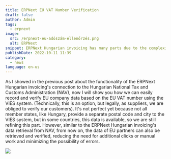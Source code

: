 ```yaml
---
title: ERPNext EU VAT Number Verification
draft: false
author: Admin
tags:
  - erpnext
image:
  src: /erpnext-eu-adószám-ellenőrzés.png
  alt: ERPNext
snippet: ERPNext Hungarian invoicing has many parts due to the complexity of the topic. When dealing with EU partners, EU VAT number verification is a crucial step.
publishDate: 2022-10-11 11:39
category:
  - news
language: en-us
---
```


As I showed in the previous post about the functionality of the ERPNext Hungarian invoicing's connection to the Hungarian National Tax and Customs Administration (NAV), now I will show you how we can easily record and verify EU company data based on the EU VAT number using the VIES system. (Technically, this is an option, but legally, as suppliers, we are obliged to verify our customers). It's not perfect yet because not all member states, like Hungary, provide a separate postal code and city to the VIES system, but in some countries, this data is available, so we are still refining this part. However, similar to the ERPNext Hungarian invoicing's data retrieval from NAV, from now on, the data of EU partners can also be retrieved and verified, reducing the need for additional clicks or manual work and minimizing the possibility of errors.

<img src="/images/GaTn0ke.gif">
